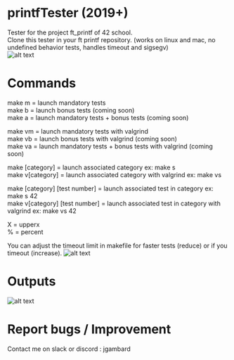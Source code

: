 # printfTester (2019+)

Tester for the project ft_printf of 42 school.  
Clone this tester in your ft printf repository. (works on linux and mac, no undefined behavior tests, handles timeout and sigsegv)  
![alt text](https://i.imgur.com/qRfDYuU.png)


# Commands
make m = launch mandatory tests  
make b = launch bonus tests (coming soon)  
make a = launch mandatory tests + bonus tests (coming soon)  

make vm = launch mandatory tests with valgrind  
make vb = launch bonus tests with valgrind (coming soon)  
make va = launch mandatory tests + bonus tests with valgrind (coming soon)  

make [category] = launch associated category ex: make s  
make v[category] = launch associated category with valgrind ex: make vs  

make [category] [test number] = launch associated test in category ex: make s 42  
make v[category] [test number] = launch associated test in category with valgrind ex: make vs 42  

X = upperx  
% = percent  

You can adjust the timeout limit in makefile for faster tests (reduce) or if you timeout (increase).
![alt text](https://i.imgur.com/RGTqT64.png)  

# Outputs

![alt text](https://i.imgur.com/FsgbPxO.png)


# Report bugs / Improvement
Contact me on slack or discord : jgambard

